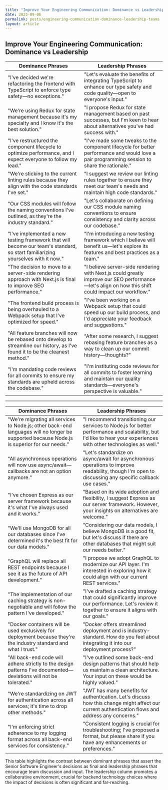 ```yaml
---
title: "Improve Your Engineering Communication: Dominance vs Leadership"
date: 2023-09-06
permalink: posts/engineering-communication-dominance-leadership-teams
layout: article
---
```


## Improve Your Engineering Communication: Dominance vs Leadership

| Dominance Phrases                                                                                                               | Leadership Phrases                                                                                                                                |
| ------------------------------------------------------------------------------------------------------------------------------- | ------------------------------------------------------------------------------------------------------------------------------------------------- |
| "I've decided we're refactoring the frontend with TypeScript to enforce type safety—no exceptions."                             | "Let's evaluate the benefits of integrating TypeScript to enhance our type safety and code quality—open to everyone's input."                     |
| "We're using Redux for state management because it's my specialty and I know it's the best solution."                           | "I propose Redux for state management based on past successes, but I'm keen to hear about alternatives you've had success with."                  |
| "I've restructured the component lifecycle to optimize performance, and I expect everyone to follow my lead."                   | "I've made some tweaks to the component lifecycle for better performance and would love a pair programming session to share the rationale."       |
| "We're sticking to the current linting rules because they align with the code standards I've set."                              | "I suggest we review our linting rules together to ensure they meet our team's needs and maintain high code standards."                           |
| "Our CSS modules will follow the naming conventions I've outlined, as they're the industry standard."                           | "Let's collaborate on defining our CSS module naming conventions to ensure consistency and clarity across our codebase."                          |
| "I've implemented a new testing framework that will become our team's standard, so start familiarizing yourselves with it now." | "I'm introducing a new testing framework which I believe will benefit us—let's explore its features and best practices as a team."                |
| "The decision to move to a server-side rendering approach with Next.js is final to improve SEO performance."                    | "I believe server-side rendering with Next.js could greatly improve our SEO performance—let's align on how this shift could impact our workflow." |
| "The frontend build process is being overhauled to a Webpack setup that I've optimized for speed."                              | "I've been working on a Webpack setup that could speed up our build process, and I'd appreciate your feedback and suggestions."                   |
| "All feature branches will now be rebased onto develop to streamline our history, as I've found it to be the cleanest method."  | "After some research, I suggest rebasing feature branches as a way to clean up our commit history—thoughts?"                                      |
| "I'm mandating code reviews for all commits to ensure my standards are upheld across the codebase."                             | "I'm instituting code reviews for all commits to foster learning and maintain our quality standards—everyone's perspective is valuable."          |

---

| Dominance Phrases                                                                                                                          | Leadership Phrases                                                                                                                                                 |
| ------------------------------------------------------------------------------------------------------------------------------------------ | ------------------------------------------------------------------------------------------------------------------------------------------------------------------ |
| "We're migrating all services to Node.js; other back-end languages will no longer be supported because Node.js is superior for our needs." | "I recommend transitioning our services to Node.js for better performance and scalability, but I'd like to hear your experiences with other technologies as well." |
| "All asynchronous operations will now use async/await—callbacks are not an option anymore."                                                | "Let's standardize on async/await for asynchronous operations to improve readability, though I'm open to discussing any specific callback use cases."              |
| "I've chosen Express as our server framework because it's what I've always used and it works."                                             | "Based on its wide adoption and flexibility, I suggest Express as our server framework. However, your insights on alternatives are welcome."                       |
| "We'll use MongoDB for all our databases since I've determined it's the best fit for our data models."                                     | "Considering our data models, I believe MongoDB is a good fit, but let's discuss if there are other databases that might suit our needs better."                   |
| "GraphQL will replace all REST endpoints because I see it as the future of API development."                                               | "I propose we adopt GraphQL to modernize our API layer. I'm interested in exploring how it could align with our current REST services."                            |
| "The implementation of our caching strategy is non-negotiable and will follow the pattern I've developed."                                 | "I've drafted a caching strategy that could significantly improve our performance. Let's review it together to ensure it aligns with our goals."                   |
| "Docker containers will be used exclusively for deployment because they're the industry standard and what I trust."                        | "Docker offers streamlined deployment and is industry-standard. How do you feel about integrating it into our deployment process?"                                 |
| "All back-end code will adhere strictly to the design patterns I've documented—deviations will not be tolerated."                          | "I've outlined some back-end design patterns that should help us maintain a clean architecture. Your input on these would be highly valued."                       |
| "We're standardizing on JWT for authentication across all services; it's time to drop other methods."                                      | "JWT has many benefits for authentication. Let's discuss how this change might affect our current authentication flows and address any concerns."                  |
| "I'm enforcing strict adherence to my logging format across all back-end services for consistency."                                        | "Consistent logging is crucial for troubleshooting; I've proposed a format, but please share if you have any enhancements or preferences."                         |

This table highlights the contrast between dominant phrases that assert the Senior Software Engineer's decisions as final and leadership phrases that encourage team discussion and input. The leadership column promotes a collaborative environment, crucial for backend technology choices where the impact of decisions is often significant and far-reaching.
